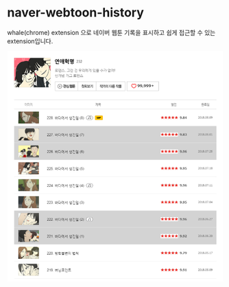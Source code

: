 # naver-webtoon-history
whale(chrome) extension 으로 네이버 웹툰 기록을 표시하고 쉽게 접근할 수 있는 extension입니다.

<img src="README-image/1.PNG">
